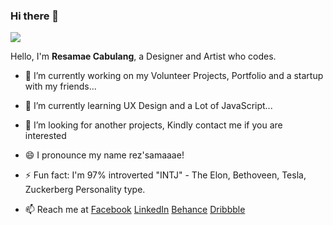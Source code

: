 
### Hi there 👋
<a href="https://resamaecabulang.netlify.app/" target="_blank"><img src="https://github.com/mikie27/mikie27/blob/master/bannergit.jpg"></a>

Hello, I'm <strong>Resamae Cabulang</strong>, a Designer and Artist who codes.

- 🔭 I’m currently working on my Volunteer Projects, Portfolio and a startup with my friends...
- 🌱 I’m currently learning UX Design and a Lot of JavaScript...
- 👯 I’m looking  for another projects, Kindly contact me if you are interested
- 😄 I pronounce my name rez'samaaae!
- ⚡ Fun fact: I'm 97% introverted "INTJ" - The Elon, Bethoveen, Tesla, Zuckerberg Personality type.

- 📫 Reach me at <a href="https://www.facebook.com/resamaecabulang">Facebook</a> <a href="https://www.linkedin.com/in/mikie27/">LinkedIn</a> <a href="https://www.behance.net/mikie27">Behance</a> <a href="https://dribbble.com/mikie27">Dribbble</a>
